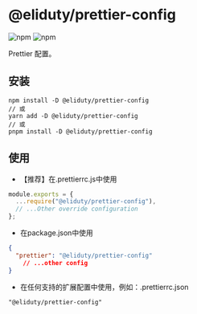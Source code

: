 # @eliduty/prettier-config

![npm](https://img.shields.io/npm/dt/@eliduty/prettier-config) ![npm](https://img.shields.io/npm/v/@eliduty/prettier-config)

Prettier 配置。

## 安装

```shell
npm install -D @eliduty/prettier-config
// 或
yarn add -D @eliduty/prettier-config
// 或
pnpm install -D @eliduty/prettier-config
```

## 使用

- 【推荐】在.prettierrc.js中使用

```js
module.exports = {
  ...require("@eliduty/prettier-config"),
  // ...Other override configuration
};
```

- 在package.json中使用

```json
{
  "prettier": "@eliduty/prettier-config"
    // ...other config
}
```

- 在任何支持的扩展配置中使用，例如：.prettierrc.json

```text
"@eliduty/prettier-config"
```
